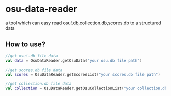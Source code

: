 # osu-data-reader
a tool which can easy read osu!.db,collection.db,scores.db to a structured data

## How to use?
```kotlin
//get osu!.db file data
val data = OsuDataReader.getOsuData("your osu.db file path")

//get scores.db file data
val scores = OsuDataReader.getScoresList("your scores.db file path")

//get collection.db file data
val collection = OsuDataReader.getOsuCollectionList("your collection.db file path")


```
